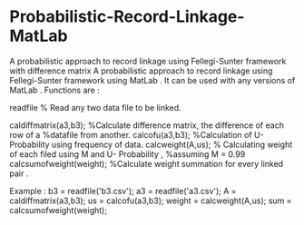 # Probabilistic-Record-Linkage-MatLab
A probabilistic approach to record linkage using Fellegi-Sunter  framework with difference matrix 
A probabilistic approach to record linkage using Fellegi-Sunter framework using MatLab . It can be used with any versions of MatLab . Functions are :

readfile % Read any two data file to be linked.

caldiffmatrix(a3,b3); %Calculate difference matrix, the difference of each row of a %datafile from another. 
calcofu(a3,b3); %Calculation of U-Probability using frequency of data. 
calcweight(A,us); % Calculating weight of each filed using M and U- Probability , %assuming M = 0.99 
calcsumofweight(weight); %Calculate weight summation for every linked pair .

Example : 
b3 = readfile('b3.csv'); 
a3 = readfile('a3.csv'); 
A = caldiffmatrix(a3,b3); 
us = calcofu(a3,b3); 
weight = calcweight(A,us); 
sum = calcsumofweight(weight);

